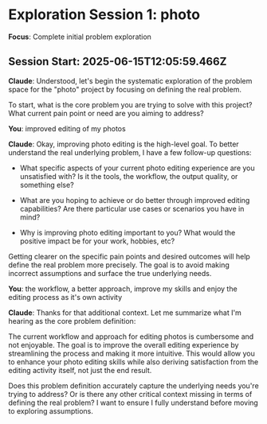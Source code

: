 # Exploration Session 1: photo

**Focus**: Complete initial problem exploration

## Session Start: 2025-06-15T12:05:59.466Z

**Claude**: Understood, let's begin the systematic exploration of the problem space for the "photo" project by focusing on defining the real problem. 

To start, what is the core problem you are trying to solve with this project? What current pain point or need are you aiming to address?

**You**: improved editing of my photos

**Claude**: Okay, improving photo editing is the high-level goal. To better understand the real underlying problem, I have a few follow-up questions:

- What specific aspects of your current photo editing experience are you unsatisfied with? Is it the tools, the workflow, the output quality, or something else?

- What are you hoping to achieve or do better through improved editing capabilities? Are there particular use cases or scenarios you have in mind?

- Why is improving photo editing important to you? What would the positive impact be for your work, hobbies, etc?

Getting clearer on the specific pain points and desired outcomes will help define the real problem more precisely. The goal is to avoid making incorrect assumptions and surface the true underlying needs.

**You**: the workflow, a better approach, improve my skills and enjoy the editing process as it's own activity

**Claude**: Thanks for that additional context. Let me summarize what I'm hearing as the core problem definition:

The current workflow and approach for editing photos is cumbersome and not enjoyable. The goal is to improve the overall editing experience by streamlining the process and making it more intuitive. This would allow you to enhance your photo editing skills while also deriving satisfaction from the editing activity itself, not just the end result.

Does this problem definition accurately capture the underlying needs you're trying to address? Or is there any other critical context missing in terms of defining the real problem? I want to ensure I fully understand before moving to exploring assumptions.

